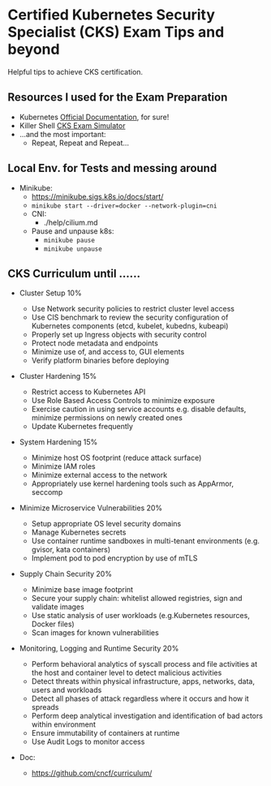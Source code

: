 # Certified Kubernetes Security Specialist (CKS) Exam Tips and beyond

Helpful tips to achieve CKS certification.

## Resources I used for the Exam Preparation

- Kubernetes [Official Documentation](https://kubernetes.io/docs/home/), for sure!
- Killer Shell [CKS Exam Simulator](https://killer.sh/cks)
- ...and the most important:
  - Repeat, Repeat and Repeat...

## Local Env. for Tests and messing around

- Minikube:
  - <https://minikube.sigs.k8s.io/docs/start/>
  - `minikube start --driver=docker --network-plugin=cni`
  - CNI: 
    - ./help/cilium.md
  - Pause and unpause k8s:
    - `minikube pause`
    - `minikube unpause`

## CKS Curriculum until ......

- Cluster Setup 10%
  - Use Network security policies to restrict cluster level access
  - Use CIS benchmark to review the security configuration of Kubernetes components (etcd, kubelet, kubedns, kubeapi)
  - Properly set up Ingress objects with security control
  - Protect node metadata and endpoints
  - Minimize use of, and access to, GUI elements
  - Verify platform binaries before deploying

- Cluster Hardening 15%
  - Restrict access to Kubernetes API
  - Use Role Based Access Controls to minimize exposure
  - Exercise caution in using service accounts e.g. disable defaults, minimize permissions on newly created ones
  - Update Kubernetes frequently

- System Hardening 15%
  - Minimize host OS footprint (reduce attack surface)
  - Minimize IAM roles
  - Minimize external access to the network
  - Appropriately use kernel hardening tools such as AppArmor, seccomp

- Minimize Microservice Vulnerabilities 20%
  - Setup appropriate OS level security domains
  - Manage Kubernetes secrets
  - Use container runtime sandboxes in multi-tenant environments (e.g. gvisor, kata containers)
  - Implement pod to pod encryption by use of mTLS

- Supply Chain Security 20%
  - Minimize base image footprint
  - Secure your supply chain: whitelist allowed registries, sign and validate images
  - Use static analysis of user workloads (e.g.Kubernetes resources, Docker files)
  - Scan images for known vulnerabilities

- Monitoring, Logging and Runtime Security 20%
  - Perform behavioral analytics of syscall process and file activities at the host and container level to detect malicious activities
  - Detect threats within physical infrastructure, apps, networks, data, users and workloads
  - Detect all phases of attack regardless where it occurs and how it spreads
  - Perform deep analytical investigation and identification of bad actors within environment
  - Ensure immutability of containers at runtime
  - Use Audit Logs to monitor access
- Doc:
  - <https://github.com/cncf/curriculum/>
